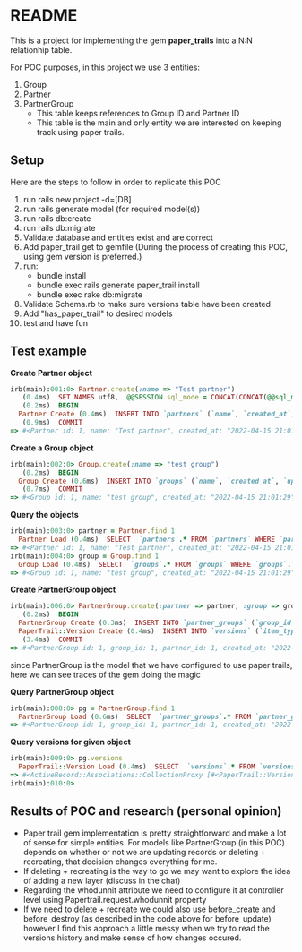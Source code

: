 # README
This is a  project for implementing the gem **paper_trails** into a N:N relationhip table.

For POC purposes, in this project we use 3 entities:
1. Group
2. Partner
3. PartnerGroup
    - This table keeps references to Group ID and Partner ID
    - This table is the main and only entity we are interested on keeping track using paper trails.


## Setup
Here are the steps to follow in order to replicate this POC 

1. run rails new project -d=[DB]
2. run rails generate model (for required model(s))
3. run rails db:create
4. run rails db:migrate
5. Validate database and entities exist and are correct
6. Add paper_trail get to gemfile (During the process of creating this POC, using gem version is preferred.)
7. run: 
    - bundle install
    - bundle exec rails generate paper_trail:install
    - bundle exec rake db:migrate
8. Validate Schema.rb to make sure versions table have been created
9. Add "has_paper_trail" to desired models
10. test and have fun


## Test example
**Create Partner object**

```ruby
irb(main):001:0> Partner.create(:name => "Test partner")
   (0.4ms)  SET NAMES utf8,  @@SESSION.sql_mode = CONCAT(CONCAT(@@sql_mode, ',STRICT_ALL_TABLES'), ',NO_AUTO_VALUE_ON_ZERO'),  @@SESSION.sql_auto_is_null = 0, @@SESSION.wait_timeout = 2147483
   (0.2ms)  BEGIN
  Partner Create (0.4ms)  INSERT INTO `partners` (`name`, `created_at`, `updated_at`) VALUES ('Test partner', '2022-04-15 21:01:10', '2022-04-15 21:01:10')
   (0.9ms)  COMMIT
=> #<Partner id: 1, name: "Test partner", created_at: "2022-04-15 21:01:10", updated_at: "2022-04-15 21:01:10">
```

**Create a Group object**

```ruby
irb(main):002:0> Group.create(:name => "test group")
   (0.2ms)  BEGIN
  Group Create (0.6ms)  INSERT INTO `groups` (`name`, `created_at`, `updated_at`) VALUES ('test group', '2022-04-15 21:01:29', '2022-04-15 21:01:29')
   (0.7ms)  COMMIT
=> #<Group id: 1, name: "test group", created_at: "2022-04-15 21:01:29", updated_at: "2022-04-15 21:01:29">
```

**Query the objects**

```ruby
irb(main):003:0> partner = Partner.find 1
  Partner Load (0.4ms)  SELECT  `partners`.* FROM `partners` WHERE `partners`.`id` = 1 LIMIT 1
=> #<Partner id: 1, name: "Test partner", created_at: "2022-04-15 21:01:10", updated_at: "2022-04-15 21:01:10">
irb(main):004:0> group = Group.find 1
  Group Load (0.4ms)  SELECT  `groups`.* FROM `groups` WHERE `groups`.`id` = 1 LIMIT 1
=> #<Group id: 1, name: "test group", created_at: "2022-04-15 21:01:29", updated_at: "2022-04-15 21:01:29">
```
**Create PartnerGroup object**

```ruby
irb(main):006:0> PartnerGroup.create(:partner => partner, :group => group)
   (0.2ms)  BEGIN
  PartnerGroup Create (0.3ms)  INSERT INTO `partner_groups` (`group_id`, `partner_id`, `created_at`, `updated_at`) VALUES (1, 1, '2022-04-15 21:02:24', '2022-04-15 21:02:24')
  PaperTrail::Version Create (0.4ms)  INSERT INTO `versions` (`item_type`, `item_id`, `event`, `created_at`) VALUES ('PartnerGroup', 1, 'create', '2022-04-15 21:02:24')
   (3.4ms)  COMMIT
=> #<PartnerGroup id: 1, group_id: 1, partner_id: 1, created_at: "2022-04-15 21:02:24", updated_at: "2022-04-15 21:02:24">
```
since PartnerGroup is the model that we have configured to use paper trails, here we can see traces of the gem doing the magic

**Query PartnerGroup object**

```ruby
irb(main):008:0> pg = PartnerGroup.find 1
  PartnerGroup Load (0.6ms)  SELECT  `partner_groups`.* FROM `partner_groups` WHERE `partner_groups`.`id` = 1 LIMIT 1
=> #<PartnerGroup id: 1, group_id: 1, partner_id: 1, created_at: "2022-04-15 21:02:24", updated_at: "2022-04-15 21:02:24">
```

**Query versions for given object**

```ruby
irb(main):009:0> pg.versions
  PaperTrail::Version Load (0.4ms)  SELECT  `versions`.* FROM `versions` WHERE `versions`.`item_id` = 1 AND `versions`.`item_type` = 'PartnerGroup' ORDER BY `versions`.`created_at` ASC, `versions`.`id` ASC LIMIT 11
=> #<ActiveRecord::Associations::CollectionProxy [#<PaperTrail::Version id: 1, item_type: "PartnerGroup", item_id: 1, event: "create", whodunnit: nil, object: nil, created_at: "2022-04-15 21:02:24">]>
irb(main):010:0> 
```


## Results of POC and research (personal opinion)
- Paper trail gem implementation is pretty straightforward and make a lot of sense for simple entities. For models like PartnerGroup (in this POC) depends on whether or not we are updating records or deleting + recreating, that decision changes everything for me.
- If deleting + recreating is the way to go we may want to explore the idea of adding a new layer (discuss in the chat)
- Regarding the whodunnit attribute we need to configure it at controller level using Papertrail.request.whodunnit property
- If we need to delete + recreate we could also use before_create and before_destroy (as described in the code above for before_update) however I find this approach a little messy when we try to read the versions history and make sense of how changes occured.
